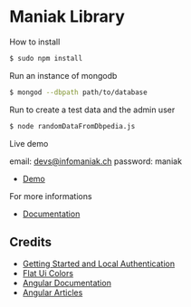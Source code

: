 # Maniak Library



How to install 

```sh
$ sudo npm install
```

Run an instance of mongodb
```sh
$ mongod --dbpath path/to/database
```

Run to create a test data and the admin user
```sh
$ node randomDataFromDbpedia.js 
```

Live demo

email: devs@infomaniak.ch
password: maniak
- [Demo](http://92.222.34.47:8080/)

For more informations
- [Documentation](http://dchar.co/lab/maniak/doc)


## Credits

- [Getting Started and Local Authentication](http://scotch.io/tutorials/javascript/easy-node-authentication-setup-and-local)
- [Flat Ui Colors](http://flatuicolors.com/)
- [Angular Documentation](https://docs.angularjs.org/api)
- [Angular Articles](https://scotch.io/tag/angular-jsl)
